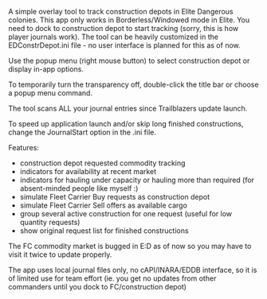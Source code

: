 A simple overlay tool to track construction depots in Elite Dangerous colonies.
This app only works in Borderless/Windowed mode in Elite.
You need to dock to construction depot to start tracking (sorry, this is how player journals work).
The tool can be heavily customized in the EDConstrDepot.ini file - no user interface is planned for this as of now.

Use the popup menu (right mouse button) to select construction depot or display in-app options.

To temporarily turn the transparency off, double-click the title bar or choose a popup menu command.

The tool scans ALL your journal entries since Trailblazers update launch. 

To speed up application launch and/or skip long finished constructions, change the JournalStart option in the .ini file. 

Features:
- construction depot requested commodity tracking
- indicators for availability at recent market
- indicators for hauling under capacity or hauling more than required (for absent-minded people like myself :)
- simulate Fleet Carrier Buy requests as construction depot
- simulate Fleet Carrier Sell offers as available cargo
- group several active construction for one request (useful for low quantity requests)
- show original request list for finished constructions





The FC commodity market is bugged in E:D as of now so you may have to visit it twice to update properly. 

The app uses local journal files only, no cAPI/INARA/EDDB interface, so it is of limited use for team effort (ie. you get no updates from other commanders until you dock to FC/construction depot)
